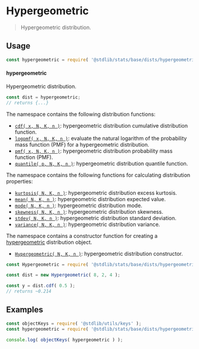 <!--

@license Apache-2.0

Copyright (c) 2018 The Stdlib Authors.

Licensed under the Apache License, Version 2.0 (the "License");
you may not use this file except in compliance with the License.
You may obtain a copy of the License at

   http://www.apache.org/licenses/LICENSE-2.0

Unless required by applicable law or agreed to in writing, software
distributed under the License is distributed on an "AS IS" BASIS,
WITHOUT WARRANTIES OR CONDITIONS OF ANY KIND, either express or implied.
See the License for the specific language governing permissions and
limitations under the License.

-->

# Hypergeometric

> Hypergeometric distribution.

<section class="usage">

## Usage

```javascript
const hypergeometric = require( '@stdlib/stats/base/dists/hypergeometric' );
```

#### hypergeometric

Hypergeometric distribution.

```javascript
const dist = hypergeometric;
// returns {...}
```

The namespace contains the following distribution functions:

<!-- <toc pattern="*+(cdf|pmf|mgf|quantile)*"> -->

<div class="namespace-toc">

-   <span class="signature">[`cdf( x, N, K, n )`][@stdlib/stats/base/dists/hypergeometric/cdf]</span><span class="delimiter">: </span><span class="description">hypergeometric distribution cumulative distribution function.</span>
-   <span class="signature">[`logpmf( x, N, K, n )`][@stdlib/stats/base/dists/hypergeometric/logpmf]</span><span class="delimiter">: </span><span class="description">evaluate the natural logarithm of the probability mass function (PMF) for a hypergeometric distribution.</span>
-   <span class="signature">[`pmf( x, N, K, n )`][@stdlib/stats/base/dists/hypergeometric/pmf]</span><span class="delimiter">: </span><span class="description">hypergeometric distribution probability mass function (PMF).</span>
-   <span class="signature">[`quantile( p, N, K, n )`][@stdlib/stats/base/dists/hypergeometric/quantile]</span><span class="delimiter">: </span><span class="description">hypergeometric distribution quantile function.</span>

</div>

<!-- </toc> -->

The namespace contains the following functions for calculating distribution properties:

<!-- <toc pattern="*+(entropy|kurtosis|mean|median|mode|skewness|stdev|variance)*"> -->

<div class="namespace-toc">

-   <span class="signature">[`kurtosis( N, K, n )`][@stdlib/stats/base/dists/hypergeometric/kurtosis]</span><span class="delimiter">: </span><span class="description">hypergeometric distribution excess kurtosis.</span>
-   <span class="signature">[`mean( N, K, n )`][@stdlib/stats/base/dists/hypergeometric/mean]</span><span class="delimiter">: </span><span class="description">hypergeometric distribution expected value.</span>
-   <span class="signature">[`mode( N, K, n )`][@stdlib/stats/base/dists/hypergeometric/mode]</span><span class="delimiter">: </span><span class="description">hypergeometric distribution mode.</span>
-   <span class="signature">[`skewness( N, K, n )`][@stdlib/stats/base/dists/hypergeometric/skewness]</span><span class="delimiter">: </span><span class="description">hypergeometric distribution skewness.</span>
-   <span class="signature">[`stdev( N, K, n )`][@stdlib/stats/base/dists/hypergeometric/stdev]</span><span class="delimiter">: </span><span class="description">hypergeometric distribution standard deviation.</span>
-   <span class="signature">[`variance( N, K, n )`][@stdlib/stats/base/dists/hypergeometric/variance]</span><span class="delimiter">: </span><span class="description">hypergeometric distribution variance.</span>

</div>

<!-- </toc> -->

The namespace contains a constructor function for creating a [hypergeometric][hypergeometric-distribution] distribution object.

<!-- <toc pattern="*ctor*"> -->

<div class="namespace-toc">

-   <span class="signature">[`Hypergeometric( N, K, n )`][@stdlib/stats/base/dists/hypergeometric/ctor]</span><span class="delimiter">: </span><span class="description">hypergeometric distribution constructor.</span>

</div>

<!-- </toc> -->

```javascript
const Hypergeometric = require( '@stdlib/stats/base/dists/hypergeometric' ).Hypergeometric;

const dist = new Hypergeometric( 8, 2, 4 );

const y = dist.cdf( 0.5 );
// returns ~0.214
```

</section>

<!-- /.usage -->

<section class="examples">

## Examples

<!-- TODO: better examples -->

<!-- eslint no-undef: "error" -->

```javascript
const objectKeys = require( '@stdlib/utils/keys' );
const hypergeometric = require( '@stdlib/stats/base/dists/hypergeometric' );

console.log( objectKeys( hypergeometric ) );
```

</section>

<!-- /.examples -->

<!-- Section for related `stdlib` packages. Do not manually edit this section, as it is automatically populated. -->

<section class="related">

</section>

<!-- /.related -->

<!-- Section for all links. Make sure to keep an empty line after the `section` element and another before the `/section` close. -->

<section class="links">

[hypergeometric-distribution]: https://en.wikipedia.org/wiki/Hypergeometric_distribution

<!-- <toc-links> -->

[@stdlib/stats/base/dists/hypergeometric/ctor]: https://github.com/stdlib-js/stdlib/tree/develop/lib/node_modules/%40stdlib/stats/base/dists/hypergeometric/ctor

[@stdlib/stats/base/dists/hypergeometric/kurtosis]: https://github.com/stdlib-js/stdlib/tree/develop/lib/node_modules/%40stdlib/stats/base/dists/hypergeometric/kurtosis

[@stdlib/stats/base/dists/hypergeometric/mean]: https://github.com/stdlib-js/stdlib/tree/develop/lib/node_modules/%40stdlib/stats/base/dists/hypergeometric/mean

[@stdlib/stats/base/dists/hypergeometric/mode]: https://github.com/stdlib-js/stdlib/tree/develop/lib/node_modules/%40stdlib/stats/base/dists/hypergeometric/mode

[@stdlib/stats/base/dists/hypergeometric/skewness]: https://github.com/stdlib-js/stdlib/tree/develop/lib/node_modules/%40stdlib/stats/base/dists/hypergeometric/skewness

[@stdlib/stats/base/dists/hypergeometric/stdev]: https://github.com/stdlib-js/stdlib/tree/develop/lib/node_modules/%40stdlib/stats/base/dists/hypergeometric/stdev

[@stdlib/stats/base/dists/hypergeometric/variance]: https://github.com/stdlib-js/stdlib/tree/develop/lib/node_modules/%40stdlib/stats/base/dists/hypergeometric/variance

[@stdlib/stats/base/dists/hypergeometric/cdf]: https://github.com/stdlib-js/stdlib/tree/develop/lib/node_modules/%40stdlib/stats/base/dists/hypergeometric/cdf

[@stdlib/stats/base/dists/hypergeometric/logpmf]: https://github.com/stdlib-js/stdlib/tree/develop/lib/node_modules/%40stdlib/stats/base/dists/hypergeometric/logpmf

[@stdlib/stats/base/dists/hypergeometric/pmf]: https://github.com/stdlib-js/stdlib/tree/develop/lib/node_modules/%40stdlib/stats/base/dists/hypergeometric/pmf

[@stdlib/stats/base/dists/hypergeometric/quantile]: https://github.com/stdlib-js/stdlib/tree/develop/lib/node_modules/%40stdlib/stats/base/dists/hypergeometric/quantile

<!-- </toc-links> -->

</section>

<!-- /.links -->
